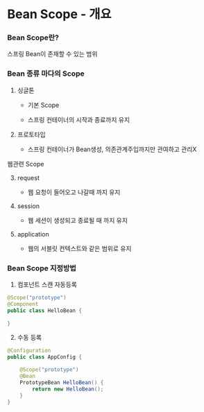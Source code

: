 # Bean Scope - 개요

### Bean Scope란?

스프링 Bean이 존재할 수 있는 범위



### Bean 종류 마다의 Scope

1. 싱글톤

   - 기본 Scope

   - 스프링 컨테이너의 시작과 종료까지 유지

2. 프로토타입
   - 스프링 컨테이너가 Bean생성, 의존관계주입까지만 관여하고 관리X



웹관련 Scope

3. request
   - 웹 요청이 들어오고 나갈때 까지 유지

4. session
   - 웹 세션이 생성되고 종료될 때 까지 유지

5. application
   - 웹의 서블릿 컨텍스트와 같은 범위로 유지



### Bean Scope 지정방법

1. 컴포넌트 스캔 자동등록

```java
@Scope("prototype")
@Component
public class HelloBean {
    
}
```

2. 수동 등록

```java
@Configuration
public class AppConfig {

    @Scope("prototype")
    @Bean
    PrototypeBean HelloBean() {
        return new HelloBean();
    }
}
```

